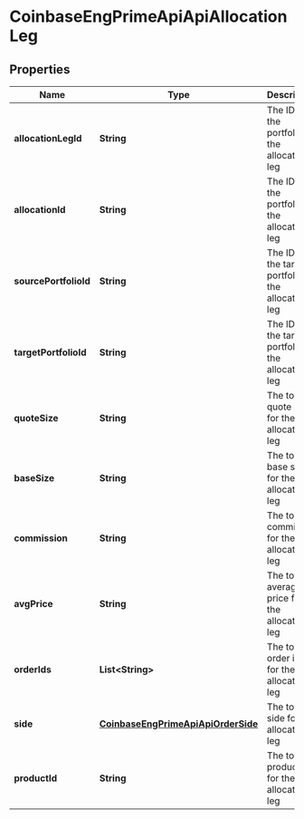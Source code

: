 
# CoinbaseEngPrimeApiApiAllocationLeg

## Properties
Name | Type | Description | Notes
------------ | ------------- | ------------- | -------------
**allocationLegId** | **String** | The ID of the portfolio of the allocation leg | 
**allocationId** | **String** | The ID of the portfolio of the allocation leg | 
**sourcePortfolioId** | **String** | The ID of the target portfolio of the allocation leg | 
**targetPortfolioId** | **String** | The ID of the target portfolio of the allocation leg | 
**quoteSize** | **String** | The total quote size for the allocation leg | 
**baseSize** | **String** | The total base size for the allocation leg | 
**commission** | **String** | The total commission for the allocation leg | 
**avgPrice** | **String** | The total average price for the allocation leg | 
**orderIds** | **List&lt;String&gt;** | The total order ids for the allocation leg | 
**side** | [**CoinbaseEngPrimeApiApiOrderSide**](CoinbaseEngPrimeApiApiOrderSide.md) | The total side for the allocation leg | 
**productId** | **String** | The total product id for the allocation leg | 



